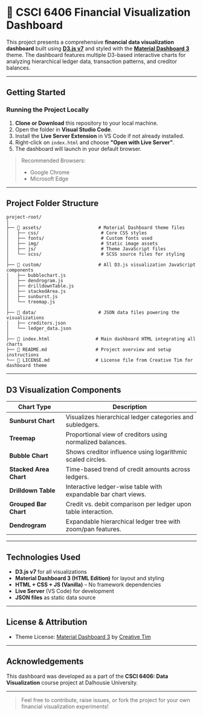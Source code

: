 # 💼 CSCI 6406 Financial Visualization Dashboard

This project presents a comprehensive **financial data visualization dashboard** built using [**D3.js v7**](https://d3js.org/) and styled with the [**Material Dashboard 3**](https://www.creative-tim.com/product/material-dashboard) theme. The dashboard features multiple D3-based interactive charts for analyzing hierarchical ledger data, transaction patterns, and creditor balances.

---

## Getting Started

### Running the Project Locally

1. **Clone or Download** this repository to your local machine.
2. Open the folder in **Visual Studio Code**.
3. Install the **Live Server Extension** in VS Code if not already installed.
4. Right-click on `index.html` and choose **"Open with Live Server"**.
5. The dashboard will launch in your default browser.

> Recommended Browsers:  
> - Google Chrome  
> - Microsoft Edge  

---

## Project Folder Structure

```text
project-root/
│
├── 📂 assets/                     # Material Dashboard theme files
│   ├── css/                       # Core CSS styles
│   ├── fonts/                     # Custom fonts used
│   ├── img/                       # Static image assets
│   ├── js/                        # Theme JavaScript files
│   └── scss/                      # SCSS source files for styling
│
├── 📂 custom/                     # All D3.js visualization JavaScript components
│   ├── bubblechart.js
│   ├── dendrogram.js
│   ├── drilldownTable.js
│   ├── stackedArea.js
│   ├── sunburst.js
│   └── treemap.js
│
├── 📂 data/                       # JSON data files powering the visualizations
│   ├── creditors.json
│   └── ledger_data.json
│
├── 📄 index.html                 # Main dashboard HTML integrating all charts
├── 📄 README.md                  # Project overview and setup instructions
└── 📄 LICENSE.md                 # License file from Creative Tim for dashboard theme
```
---

##  D3 Visualization Components

| Chart Type         | Description |
|--------------------|-------------|
| **Sunburst Chart** | Visualizes hierarchical ledger categories and subledgers. |
| **Treemap**        | Proportional view of creditors using normalized balances. |
| **Bubble Chart**   | Shows creditor influence using logarithmic scaled circles. |
| **Stacked Area Chart** | Time-based trend of credit amounts across ledgers. |
| **Drilldown Table**| Interactive ledger-wise table with expandable bar chart views. |
| **Grouped Bar Chart** | Credit vs. debit comparison per ledger upon table interaction. |
| **Dendrogram**     | Expandable hierarchical ledger tree with zoom/pan features. |

---

##  Technologies Used

-  **D3.js v7** for all visualizations  
-  **Material Dashboard 3 (HTML Edition)** for layout and styling  
-  **HTML + CSS + JS (Vanilla)** – No framework dependencies  
-  **Live Server** (VS Code) for development  
-  **JSON files** as static data source

---

## License & Attribution

- Theme License: [Material Dashboard 3](https://www.creative-tim.com/product/material-dashboard) by [Creative Tim](https://www.creative-tim.com/)

---

## Acknowledgements

This dashboard was developed as a part of the **CSCI 6406: Data Visualization** course project at Dalhousie University.

---

> Feel free to contribute, raise issues, or fork the project for your own financial visualization experiments!

